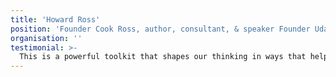 ```yaml
---
title: 'Howard Ross'
position: 'Founder Cook Ross, author, consultant, & speaker Founder Udarta Consulting'
organisation: ''
testimonial: >-
  This is a powerful toolkit that shapes our thinking in ways that help us learn to find new solutions ourselves. This is an important book for anyone who wants to create real, sustainable change.
---
```


